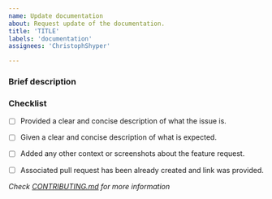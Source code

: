 ```yaml
---
name: Update documentation
about: Request update of the documentation.
title: 'TITLE'
labels: 'documentation'
assignees: 'ChristophShyper'

---
```

### Brief description


<!-- Write you description here -->


### Checklist
* [ ] Provided a clear and concise description of what the issue is.
* [ ] Given a clear and concise description of what is expected.
* [ ] Added any other context or screenshots about the feature request.
* [ ] Associated pull request has been already created and link was provided.


*Check [CONTRIBUTING.md](https://github.com/devops-infra/.github/blob/master/CONTRIBUTING.md) for more information*
